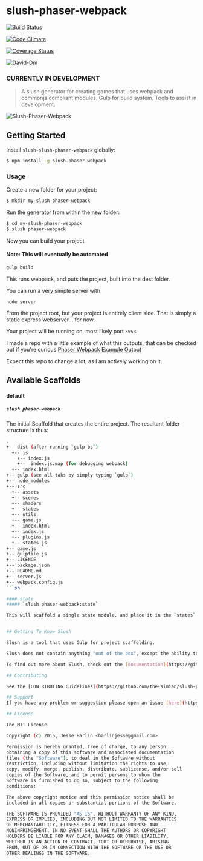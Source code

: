 # slush-phaser-webpack

[![Build Status](https://secure.travis-ci.org/the-simian/slush-phaser-webpack.png?branch=master)](https://travis-ci.org/the-simian/slush-slush-phaser-webpack)

[![Code Climate](https://codeclimate.com/github/the-simian/slush-phaser-webpack/badges/gpa.svg)](https://codeclimate.com/github/the-simian/slush-phaser-webpack)

[![Coverage Status](https://coveralls.io/repos/the-simian/slush-phaser-webpack/badge.svg?branch=master)](https://coveralls.io/r/the-simian/slush-phaser-webpack?branch=master)

[![David-Dm](https://david-dm.org/the-simian/slush-phaser-webpack.svg)](https://david-dm.org/the-simian/slush-phaser-webpack)

### CURRENTLY IN DEVELOPMENT

> A slush generator for creating games that uses webpack and commonjs compliant modules. Gulp for build system. Tools to assist in development.

![Slush-Phaser-Webpack](http://i.imgur.com/8NYhldm.png)

## Getting Started

Install `slush-slush-phaser-webpack` globally:

```bash
$ npm install -g slush-phaser-webpack
```

### Usage

Create a new folder for your project:

```bash
$ mkdir my-slush-phaser-webpack
```

Run the generator from within the new folder:

```bash
$ cd my-slush-phaser-webpack
$ slush phaser-webpack
```

Now you can build your project
#### Note: This will eventually be automated

```sh
gulp build
```

This runs webpack, and puts the project, built into the dest folder.

You can run a very simple server with

```
node server

```

From the project root, but your project is entirely client side. That is simply a static express webserver... for now.

Your project will be running on, most likely port `3553`.

I made a repo with a little example of what this outputs, that can be checked out if you're curious
[Phaser Webpack Example Output](https://github.com/the-simian/phaser-webpack-output-example)

Expect this repo to change a lot, as I am actively working on it.


## Available Scaffolds

#### default
##### `slush phaser-webpack`

The initial Scaffold that creates the entire project. The resultant folder structure is thus:

```sh
.
+-- dist (after running `gulp bs`)
  +-- js
    +-- index.js
    +--  index.js.map (for debugging webpack)
  +-- index.html
+-- gulp (see all taks by simply typing `gulp`)
+-- node_modules
+-- src
  +-- assets
  +-- scenes
  +-- shaders
  +-- states
  +-- utils
  +-- game.js
  +-- index.html
  +-- index.js
  +-- plugins.js
  +-- states.js
+-- game.js
+-- gulpfile.js
+-- LICENCE
+-- package.json
+-- README.md
+-- server.js
+-- webpack.config.js
```sh

#### state
##### `slush phaser-webpack:state`

This will scaffold a single state module. and place it in the `states` directory.


## Getting To Know Slush

Slush is a tool that uses Gulp for project scaffolding.

Slush does not contain anything "out of the box", except the ability to locate installed slush generators and to run them with liftoff.

To find out more about Slush, check out the [documentation](https://github.com/slushjs/slush).

## Contributing

See the [CONTRIBUTING Guidelines](https://github.com/the-simian/slush-phaser-webpack/blob/master/CONTRIBUTING.md)

## Support
If you have any problem or suggestion please open an issue [here](https://github.com/the-simian/slush-phaser-webpack/issues).

## License

The MIT License

Copyright (c) 2015, Jesse Harlin <harlinjesse@gmail.com>

Permission is hereby granted, free of charge, to any person
obtaining a copy of this software and associated documentation
files (the "Software"), to deal in the Software without
restriction, including without limitation the rights to use,
copy, modify, merge, publish, distribute, sublicense, and/or sell
copies of the Software, and to permit persons to whom the
Software is furnished to do so, subject to the following
conditions:

The above copyright notice and this permission notice shall be
included in all copies or substantial portions of the Software.

THE SOFTWARE IS PROVIDED "AS IS", WITHOUT WARRANTY OF ANY KIND,
EXPRESS OR IMPLIED, INCLUDING BUT NOT LIMITED TO THE WARRANTIES
OF MERCHANTABILITY, FITNESS FOR A PARTICULAR PURPOSE AND
NONINFRINGEMENT. IN NO EVENT SHALL THE AUTHORS OR COPYRIGHT
HOLDERS BE LIABLE FOR ANY CLAIM, DAMAGES OR OTHER LIABILITY,
WHETHER IN AN ACTION OF CONTRACT, TORT OR OTHERWISE, ARISING
FROM, OUT OF OR IN CONNECTION WITH THE SOFTWARE OR THE USE OR
OTHER DEALINGS IN THE SOFTWARE.

